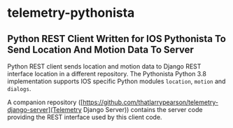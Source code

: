 # telemetry-pythonista

## Python REST Client Written for IOS Pythonista To Send Location And Motion Data To Server

Python REST client sends location and motion data to Django REST interface location in a different repository.  The Pythonista Python 3.8 implementation supports IOS specific Python modules ```location```, ```motion``` and ```dialogs```.

A companion repository ([https://github.com/thatlarrypearson/telemetry-django-server](Telemetry Django Server)) contains the server code providing the REST interface used by this client code.
